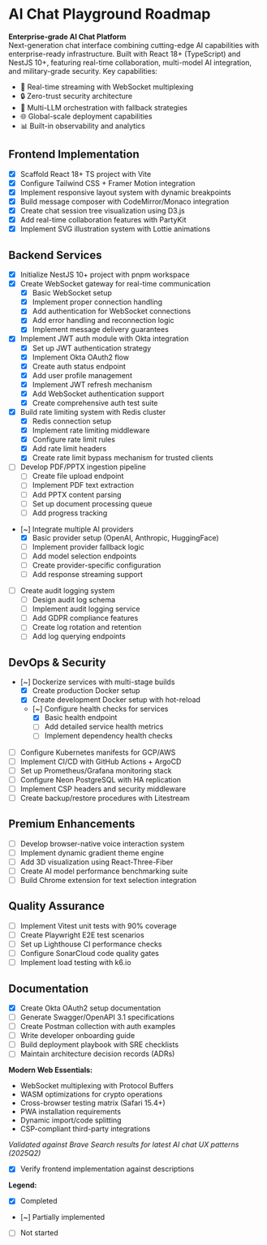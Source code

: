 # AI Chat Playground Roadmap
**Enterprise-grade AI Chat Platform**  
Next-generation chat interface combining cutting-edge AI capabilities with enterprise-ready infrastructure. Built with React 18+ (TypeScript) and NestJS 10+, featuring real-time collaboration, multi-model AI integration, and military-grade security. Key capabilities:
- 🚀 Real-time streaming with WebSocket multiplexing
- 🔒 Zero-trust security architecture
- 🤖 Multi-LLM orchestration with fallback strategies
- 🌐 Global-scale deployment capabilities
- 📊 Built-in observability and analytics

## Frontend Implementation
- [x] Scaffold React 18+ TS project with Vite
- [x] Configure Tailwind CSS + Framer Motion integration
- [x] Implement responsive layout system with dynamic breakpoints
- [x] Build message composer with CodeMirror/Monaco integration
- [x] Create chat session tree visualization using D3.js
- [x] Add real-time collaboration features with PartyKit
- [x] Implement SVG illustration system with Lottie animations

## Backend Services
- [x] Initialize NestJS 10+ project with pnpm workspace
- [x] Create WebSocket gateway for real-time communication
  - [x] Basic WebSocket setup
  - [x] Implement proper connection handling
  - [x] Add authentication for WebSocket connections
  - [x] Add error handling and reconnection logic
  - [x] Implement message delivery guarantees
- [x] Implement JWT auth module with Okta integration
  - [x] Set up JWT authentication strategy
  - [x] Implement Okta OAuth2 flow
  - [x] Create auth status endpoint
  - [x] Add user profile management
  - [x] Implement JWT refresh mechanism
  - [x] Add WebSocket authentication support
  - [x] Create comprehensive auth test suite
- [x] Build rate limiting system with Redis cluster
  - [x] Redis connection setup
  - [x] Implement rate limiting middleware
  - [x] Configure rate limit rules
  - [x] Add rate limit headers
  - [x] Create rate limit bypass mechanism for trusted clients
- [ ] Develop PDF/PPTX ingestion pipeline
  - [ ] Create file upload endpoint
  - [ ] Implement PDF text extraction
  - [ ] Add PPTX content parsing
  - [ ] Set up document processing queue
  - [ ] Add progress tracking
- [~] Integrate multiple AI providers
  - [x] Basic provider setup (OpenAI, Anthropic, HuggingFace)
  - [ ] Implement provider fallback logic
  - [ ] Add model selection endpoints
  - [ ] Create provider-specific configuration
  - [ ] Add response streaming support
- [ ] Create audit logging system
  - [ ] Design audit log schema
  - [ ] Implement audit logging service
  - [ ] Add GDPR compliance features
  - [ ] Create log rotation and retention
  - [ ] Add log querying endpoints

## DevOps & Security
- [~] Dockerize services with multi-stage builds
  - [x] Create production Docker setup
  - [x] Create development Docker setup with hot-reload
  - [~] Configure health checks for services
    - [x] Basic health endpoint
    - [ ] Add detailed service health metrics
    - [ ] Implement dependency health checks
- [ ] Configure Kubernetes manifests for GCP/AWS
- [ ] Implement CI/CD with GitHub Actions + ArgoCD
- [ ] Set up Prometheus/Grafana monitoring stack
- [ ] Configure Neon PostgreSQL with HA replication
- [ ] Implement CSP headers and security middleware
- [ ] Create backup/restore procedures with Litestream

## Premium Enhancements
- [ ] Develop browser-native voice interaction system
- [ ] Implement dynamic gradient theme engine
- [ ] Add 3D visualization using React-Three-Fiber
- [ ] Create AI model performance benchmarking suite
- [ ] Build Chrome extension for text selection integration

## Quality Assurance
- [ ] Implement Vitest unit tests with 90% coverage
- [ ] Create Playwright E2E test scenarios
- [ ] Set up Lighthouse CI performance checks
- [ ] Configure SonarCloud code quality gates
- [ ] Implement load testing with k6.io

## Documentation
- [x] Create Okta OAuth2 setup documentation
- [ ] Generate Swagger/OpenAPI 3.1 specifications
- [ ] Create Postman collection with auth examples
- [ ] Write developer onboarding guide
- [ ] Build deployment playbook with SRE checklists
- [ ] Maintain architecture decision records (ADRs)

**Modern Web Essentials:**
- WebSocket multiplexing with Protocol Buffers
- WASM optimizations for crypto operations
- Cross-browser testing matrix (Safari 15.4+)
- PWA installation requirements
- Dynamic import/code splitting
- CSP-compliant third-party integrations

*Validated against Brave Search results for latest AI chat UX patterns (2025Q2)*
- [x] Verify frontend implementation against descriptions

**Legend:**
- [x] Completed
- [~] Partially implemented
- [ ] Not started